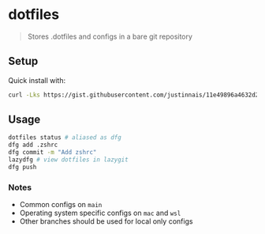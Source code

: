 # dotfiles

> Stores .dotfiles and configs in a bare git repository

## Setup

Quick install with:
```bash
curl -Lks https://gist.githubusercontent.com/justinnais/11e49896a4632d294a30283de5465e19/raw | /bin/bash
```

## Usage

```bash
dotfiles status # aliased as dfg
dfg add .zshrc
dfg commit -m "Add zshrc"
lazydfg # view dotfiles in lazygit
dfg push
```

### Notes
- Common configs on `main`
- Operating system specific configs on `mac` and `wsl`
- Other branches should be used for local only configs
